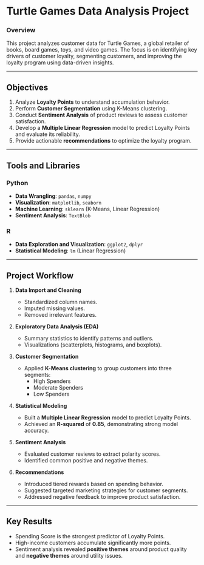 # **Turtle Games Data Analysis Project**

### **Overview**
This project analyzes customer data for Turtle Games, a global retailer of books, board games, toys, and video games. The focus is on identifying key drivers of customer loyalty, segmenting customers, and improving the loyalty program using data-driven insights.

---

## **Objectives**
1. Analyze **Loyalty Points** to understand accumulation behavior.
2. Perform **Customer Segmentation** using K-Means clustering.
3. Conduct **Sentiment Analysis** of product reviews to assess customer satisfaction.
4. Develop a **Multiple Linear Regression** model to predict Loyalty Points and evaluate its reliability.
5. Provide actionable **recommendations** to optimize the loyalty program.

---

## **Tools and Libraries**
### **Python**
- **Data Wrangling**: `pandas`, `numpy`
- **Visualization**: `matplotlib`, `seaborn`
- **Machine Learning**: `sklearn` (K-Means, Linear Regression)
- **Sentiment Analysis**: `TextBlob`

### **R**
- **Data Exploration and Visualization**: `ggplot2`, `dplyr`
- **Statistical Modeling**: `lm` (Linear Regression)

---

## **Project Workflow**
1. **Data Import and Cleaning**
   - Standardized column names.
   - Imputed missing values.
   - Removed irrelevant features.

2. **Exploratory Data Analysis (EDA)**
   - Summary statistics to identify patterns and outliers.
   - Visualizations (scatterplots, histograms, and boxplots).

3. **Customer Segmentation**
   - Applied **K-Means clustering** to group customers into three segments:
     - High Spenders
     - Moderate Spenders
     - Low Spenders

4. **Statistical Modeling**
   - Built a **Multiple Linear Regression** model to predict Loyalty Points.
   - Achieved an **R-squared** of **0.85**, demonstrating strong model accuracy.

5. **Sentiment Analysis**
   - Evaluated customer reviews to extract polarity scores.
   - Identified common positive and negative themes.

6. **Recommendations**
   - Introduced tiered rewards based on spending behavior.
   - Suggested targeted marketing strategies for customer segments.
   - Addressed negative feedback to improve product satisfaction.

---

## **Key Results**
- Spending Score is the strongest predictor of Loyalty Points.
- High-income customers accumulate significantly more points.
- Sentiment analysis revealed **positive themes** around product quality and **negative themes** around utility issues.
